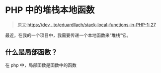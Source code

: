 # PHP 中的堆栈本地函数

> 原文:[https://dev . to/eduardllach/stack-local-functions-in-PHP-1i 27](https://dev.to/eduardllach/stack-local-functions-in-php-1i27)

最近，在我的一个项目中，我需要传递一个本地函数来“堆栈”它。

## 什么是局部函数？

在 php 中，局部函数是函数中的函数